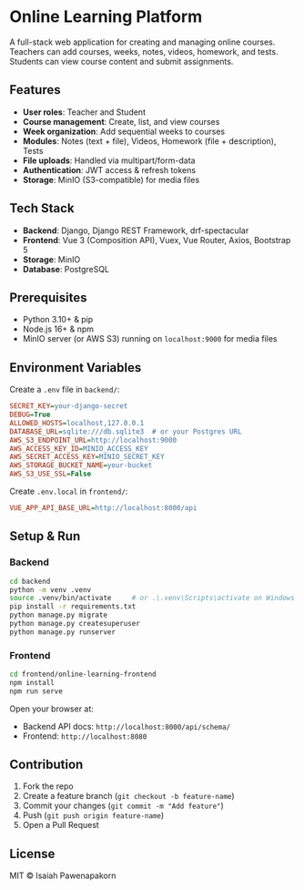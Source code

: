 # Online Learning Platform
A full-stack web application for creating and managing online courses. Teachers can add courses, weeks, notes, videos, homework, and tests. Students can view course content and submit assignments.

## Features
- **User roles**: Teacher and Student
- **Course management**: Create, list, and view courses
- **Week organization**: Add sequential weeks to courses
- **Modules**: Notes (text + file), Videos, Homework (file + description), Tests
- **File uploads**: Handled via multipart/form-data
- **Authentication**: JWT access & refresh tokens
- **Storage**: MinIO (S3-compatible) for media files

## Tech Stack
- **Backend**: Django, Django REST Framework, drf-spectacular
- **Frontend**: Vue 3 (Composition API), Vuex, Vue Router, Axios, Bootstrap 5
- **Storage**: MinIO 
- **Database**: PostgreSQL 

## Prerequisites
- Python 3.10+ & pip
- Node.js 16+ & npm
- MinIO server (or AWS S3) running on `localhost:9000` for media files

## Environment Variables
Create a `.env` file in `backend/`:
```ini
SECRET_KEY=your-django-secret
DEBUG=True
ALLOWED_HOSTS=localhost,127.0.0.1
DATABASE_URL=sqlite:///db.sqlite3  # or your Postgres URL
AWS_S3_ENDPOINT_URL=http://localhost:9000
AWS_ACCESS_KEY_ID=MINIO_ACCESS_KEY
AWS_SECRET_ACCESS_KEY=MINIO_SECRET_KEY
AWS_STORAGE_BUCKET_NAME=your-bucket
AWS_S3_USE_SSL=False
```

Create `.env.local` in `frontend/`:
```ini
VUE_APP_API_BASE_URL=http://localhost:8000/api
```

## Setup & Run
### Backend
```bash
cd backend
python -m venv .venv
source .venv/bin/activate     # or .\.venv\Scripts\activate on Windows
pip install -r requirements.txt
python manage.py migrate
python manage.py createsuperuser
python manage.py runserver
```
### Frontend
```bash
cd frontend/online-learning-frontend
npm install
npm run serve
```

Open your browser at:
- Backend API docs: `http://localhost:8000/api/schema/`
- Frontend: `http://localhost:8080`

## Contribution
1. Fork the repo
2. Create a feature branch (`git checkout -b feature-name`)
3. Commit your changes (`git commit -m "Add feature"`)
4. Push (`git push origin feature-name`)
5. Open a Pull Request

## License
MIT © Isaiah Pawenapakorn

